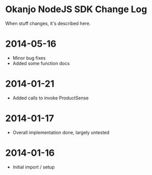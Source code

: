 
# Okanjo NodeJS SDK Change Log

When stuff changes, it's described here.

# 2014-05-16
 * Minor bug fixes
 * Added some function docs

# 2014-01-21
 * Added calls to invoke ProductSense

# 2014-01-17
 * Overall implementation done, largely untested
 
# 2014-01-16
 * Initial import / setup